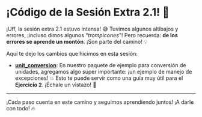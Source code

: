# ¡Código de la Sesión Extra 2.1! 🚀

¡Uff, la sesión extra 2.1 estuvo intensa! 😅 Tuvimos algunos altibajos y errores, ¡incluso dimos algunos _"trompicones_"! Pero recuerda: **de los errores se aprende un montón**. ¡Son parte del camino! 💡

Aquí te dejo los cambios que hicimos en esta sesión:

- **[unit_conversion](./02-ejemplo_paquete/unit_conversion/)**: En nuestro paquete de ejemplo para conversión de unidades, agregamos algo súper importante: ¡un ejemplo de manejo de excepciones! 💥 Esto te puede servir como una guía muy útil para el **Ejercicio 2**. ¡Échale un vistazo! 👀

---

 ¡Cada paso cuenta en este camino y seguimos aprendiendo juntos! ¡A darle con todo! 🔥